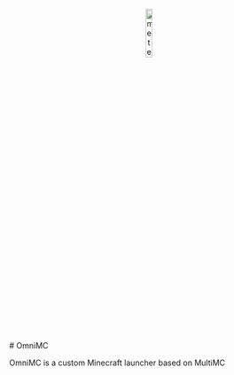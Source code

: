 <p align="center">
<img src="https://i.hizliresim.com/o218kx0.png" alt="meteor-client-logo" width="15%"/>
</p>
# OmniMC

OmniMC is a custom Minecraft launcher based on MultiMC
